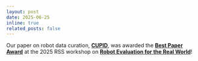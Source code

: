 ```yaml
---
layout: post
date: 2025-06-25
inline: true
related_posts: false
---
```


Our paper on robot data curation, **[CUPID](https://cupid-curation.github.io/)**, was awarded the **[Best Paper Award](https://x.com/RohanSinhaSU/status/1942760498338095392)** at the 2025 RSS workshop on **[Robot Evaluation for the Real World](https://sites.google.com/stanford.edu/robot-evaluation-rss-2025/home?authuser=0)**!

